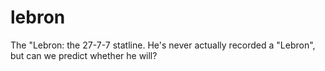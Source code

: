 # lebron
The "Lebron: the 27-7-7 statline. He's never actually recorded a "Lebron", but can we predict whether he will?
